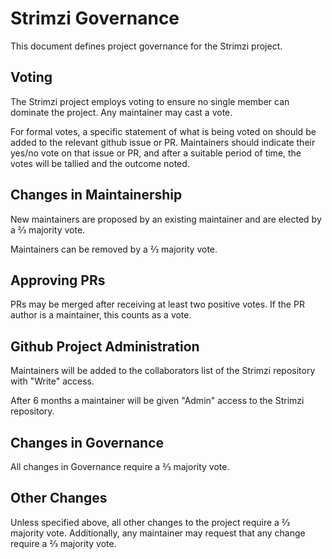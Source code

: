 # Strimzi Governance

This document defines project governance for the Strimzi project.

## Voting

The Strimzi project employs voting to ensure no single member can dominate the project. Any maintainer may cast a vote.

For formal votes, a specific statement of what is being voted on should be added to the relevant github issue or PR.
Maintainers should indicate their yes/no vote on that issue or PR, and after a suitable period of time, the votes will be tallied and the outcome noted.

## Changes in Maintainership

New maintainers are proposed by an existing maintainer and are elected by a ⅔ majority vote.

Maintainers can be removed by a ⅔ majority vote.

## Approving PRs

PRs may be merged after receiving at least two positive votes. If the PR author is a maintainer, this counts as a vote.

## Github Project Administration

Maintainers will be added to the collaborators list of the Strimzi repository with "Write" access.

After 6 months a maintainer will be given "Admin" access to the Strimzi repository.

## Changes in Governance

All changes in Governance require a ⅔ majority vote.

## Other Changes

Unless specified above, all other changes to the project require a ⅔ majority vote.
Additionally, any maintainer may request that any change require a ⅔ majority vote.

